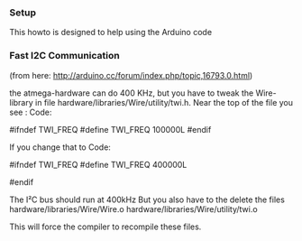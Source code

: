 ### Setup

This howto is designed to help using the Arduino code


### Fast I2C Communication

(from here: http://arduino.cc/forum/index.php/topic,16793.0.html)

the atmega-hardware can do 400 KHz, but you have to tweak the Wire-library in file hardware/libraries/Wire/utility/twi.h.
Near the top of the file you see :
Code:

#ifndef TWI_FREQ
#define TWI_FREQ 100000L
#endif

If you change that to
Code:

#ifndef TWI_FREQ
#define TWI_FREQ 400000L

#endif

The I²C bus should run at 400kHz
But you also have to the delete the files
hardware/libraries/Wire/Wire.o
hardware/libraries/Wire/utility/twi.o

This will force the compiler to recompile these files.

